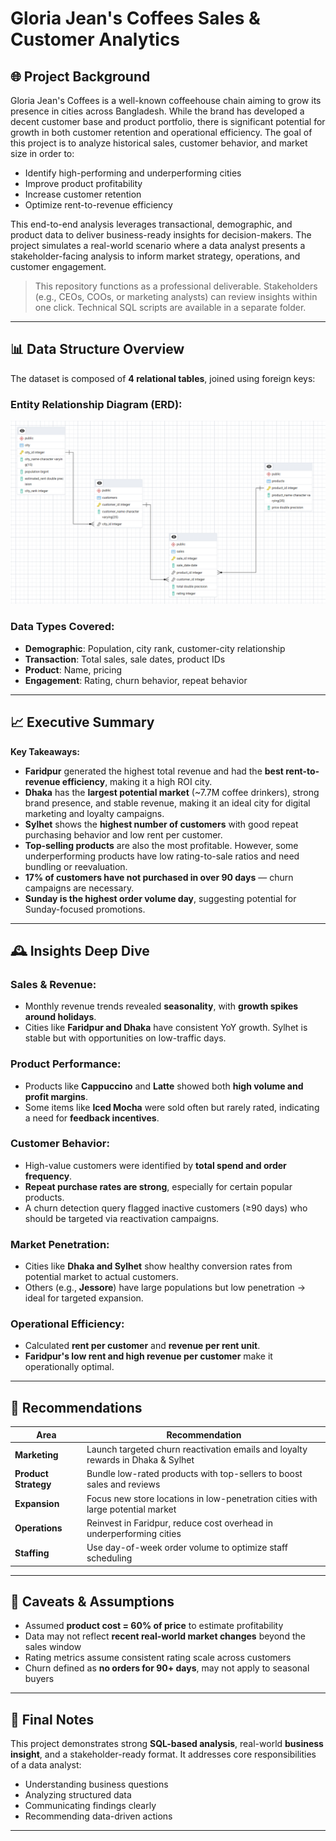 # Gloria Jean's Coffees Sales & Customer Analytics

## 🌐 Project Background

Gloria Jean's Coffees is a well-known coffeehouse chain aiming to grow its presence in cities across Bangladesh. While the brand has developed a decent customer base and product portfolio, there is significant potential for growth in both customer retention and operational efficiency. The goal of this project is to analyze historical sales, customer behavior, and market size in order to:

* Identify high-performing and underperforming cities
* Improve product profitability
* Increase customer retention
* Optimize rent-to-revenue efficiency

This end-to-end analysis leverages transactional, demographic, and product data to deliver business-ready insights for decision-makers. The project simulates a real-world scenario where a data analyst presents a stakeholder-facing analysis to inform market strategy, operations, and customer engagement.

> This repository functions as a professional deliverable. Stakeholders (e.g., CEOs, COOs, or marketing analysts) can review insights within one click. Technical SQL scripts are available in a separate folder.

---

## 📊 Data Structure Overview

The dataset is composed of **4 relational tables**, joined using foreign keys:

### Entity Relationship Diagram (ERD):

![Entity Relationship Diagram](docs/Data%20Structure.png)

### Data Types Covered:

* **Demographic**: Population, city rank, customer-city relationship
* **Transaction**: Total sales, sale dates, product IDs
* **Product**: Name, pricing
* **Engagement**: Rating, churn behavior, repeat behavior

---

## 📈 Executive Summary

**Key Takeaways:**

* **Faridpur** generated the highest total revenue and had the **best rent-to-revenue efficiency**, making it a high ROI city.
* **Dhaka** has the **largest potential market** (\~7.7M coffee drinkers), strong brand presence, and stable revenue, making it an ideal city for digital marketing and loyalty campaigns.
* **Sylhet** shows the **highest number of customers** with good repeat purchasing behavior and low rent per customer.
* **Top-selling products** are also the most profitable. However, some underperforming products have low rating-to-sale ratios and need bundling or reevaluation.
* **17% of customers have not purchased in over 90 days** — churn campaigns are necessary.
* **Sunday is the highest order volume day**, suggesting potential for Sunday-focused promotions.

---

## 🕰️ Insights Deep Dive

### Sales & Revenue:

* Monthly revenue trends revealed **seasonality**, with **growth spikes around holidays**.
* Cities like **Faridpur and Dhaka** have consistent YoY growth. Sylhet is stable but with opportunities on low-traffic days.

### Product Performance:

* Products like **Cappuccino** and **Latte** showed both **high volume and profit margins**.
* Some items like **Iced Mocha** were sold often but rarely rated, indicating a need for **feedback incentives**.

### Customer Behavior:

* High-value customers were identified by **total spend and order frequency**.
* **Repeat purchase rates are strong**, especially for certain popular products.
* A churn detection query flagged inactive customers (≥90 days) who should be targeted via reactivation campaigns.

### Market Penetration:

* Cities like **Dhaka and Sylhet** show healthy conversion rates from potential market to actual customers.
* Others (e.g., **Jessore**) have large populations but low penetration → ideal for targeted expansion.

### Operational Efficiency:

* Calculated **rent per customer** and **revenue per rent unit**.
* **Faridpur's low rent and high revenue per customer** make it operationally optimal.

---

## 🔄 Recommendations

| Area                 | Recommendation                                                                  |
| -------------------- | ------------------------------------------------------------------------------- |
| **Marketing**        | Launch targeted churn reactivation emails and loyalty rewards in Dhaka & Sylhet |
| **Product Strategy** | Bundle low-rated products with top-sellers to boost sales and reviews           |
| **Expansion**        | Focus new store locations in low-penetration cities with large potential market |
| **Operations**       | Reinvest in Faridpur, reduce cost overhead in underperforming cities            |
| **Staffing**         | Use day-of-week order volume to optimize staff scheduling                       |

---

## 🧬 Caveats & Assumptions

* Assumed **product cost = 60% of price** to estimate profitability
* Data may not reflect **recent real-world market changes** beyond the sales window
* Rating metrics assume consistent rating scale across customers
* Churn defined as **no orders for 90+ days**, may not apply to seasonal buyers

---

## 📝 Final Notes

This project demonstrates strong **SQL-based analysis**, real-world **business insight**, and a stakeholder-ready format. It addresses core responsibilities of a data analyst:

* Understanding business questions
* Analyzing structured data
* Communicating findings clearly
* Recommending data-driven actions

---
